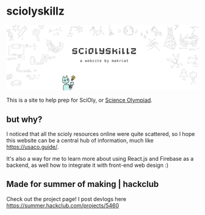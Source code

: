
# sciolyskillz

![banner](READMEimages/banner.png)

This is a site to help prep for SciOly, or [Science Olympiad](https://www.soinc.org/). 

## but why?
I noticed that all the scioly resources online were quite scattered, so I hope this website can be a central hub of information, much like https://usaco.guide/.

It's also a way for me to learn more about using React.js and Firebase as a backend, as well how to integrate it with front-end web design :)

## Made for summer of making | hackclub

Check out the project page! I post devlogs here
https://summer.hackclub.com/projects/5460

